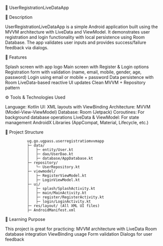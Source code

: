 📌 UserRegistrationLiveDataApp

📝 Description

UserRegistrationLiveDataApp is a simple Android application built using the MVVM architecture with LiveData and ViewModel.
It demonstrates user registration and login functionality with local persistence using Room Database.
The app validates user inputs and provides success/failure feedback via dialogs.

🚀 Features

Splash screen with app logo
Main screen with Register & Login options
Registration form with validation (name, email, mobile, gender, age, password)
Login using email or mobile + password
Data persistence with Room
LiveData-based reactive UI updates
Clean MVVM + Repository pattern

⚙️ Tools & Technologies Used

Language: Kotlin
UI: XML layouts with ViewBinding
Architecture: MVVM (Model-View-ViewModel)
Database: Room (Jetpack)
Coroutines: For background database operations
LiveData & ViewModel: For state management
AndroidX Libraries (AppCompat, Material, Lifecycle, etc.)

📂 Project Structure

              ug.go.ugpass.userregistratiomvvmapp
              ├─ data/
              │   ├─ entity/User.kt
              │   ├─ dao/UserDao.kt
              │   ├─ database/AppDatabase.kt
              ├─ repository/
              │   └─ UserRepository.kt
              ├─ viewmodel/
              │   ├─ RegisterViewModel.kt
              │   ├─ LoginViewModel.kt
              ├─ ui/
              │   ├─ splash/SplashActivity.kt
              │   ├─ main/MainActivity.kt
              │   ├─ register/RegisterActivity.kt
              │   ├─ login/LoginActivity.kt
              ├─ res/layout/ (All XML UI files)
              ├─ AndroidManifest.xml


🎯 Learning Purpose

This project is great for practicing:
MVVM architecture with LiveData
Room database integration
ViewBinding usage
Form validation
Dialogs for user feedback
              